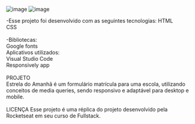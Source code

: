![image](https://github.com/user-attachments/assets/aaa07142-a270-4b4e-902c-825a5bbe8301)
![image](https://github.com/user-attachments/assets/b2d34316-146a-4824-8153-66a990303955)

-Esse projeto foi desenvolvido com as seguintes tecnologias:
HTML
<br>
CSS
<br>
<br>
-Bibliotecas:
<br>
Google fonts
<br>
Aplicativos utilizados:
<br>
Visual Studio Code
<br>
Responsively app
<br>
<br>
PROJETO
<br>
Estrela do Amanhã é um formulário matrícula para uma escola, utilizando conceitos de media queries, sendo responsivo e adaptável para desktop e mobile.
<br>
<br>
LICENÇA
Esse projeto é uma réplica do projeto desenvolvido pela Rocketseat em seu curso de Fullstack.
